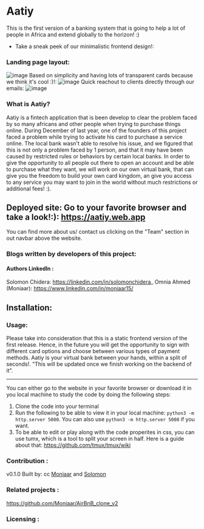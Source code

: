 # Aatiy
This is the first version of a banking system that is going to help a lot of people in Africa and extend globally to the horizon! :) 

- Take a sneak peek of our minimalistic frontend design!:
### Landing page layout:
  ![image](https://github.com/CodingHk/Aatiy/assets/139129370/d204ecd4-6917-4faa-b687-0b65a6d6de90)
  Based on simplicity and having lots of transparent cards because we think it's cool :)!:
![image](https://github.com/CodingHk/Aatiy/assets/139129370/10d70d7a-b795-4b85-b724-ced426fc1f49)
Quick reachout to clients directly through our emails:
![image](https://github.com/CodingHk/Aatiy/assets/139129370/2de5bfe1-89ae-4570-b855-f8f8976acf75)

### What is Aatiy?
Aatiy is a fintech application that is been develop to clear the problem faced
by so many africans and other people when trying to purchase things online. During December of last year, one of the founders of this project faced a problem while trying to activate his card to purchase a service online. The local bank wasn't able to resolve his issue, and we figured that this is not only a problem faced by 1 person, and that it may have been caused by restricted rules or behaviors by certain local banks. In order to give the opportunity to all people out there to open an account and be able to purchase what they want, we will work on our own virtual bank, that can give you the freedom to build your own card kingdom, an give you access to any service you may want to join in the world without much restrictions or additional fees! :). 


## Deployed site: Go to your favorite browser and take a look!:): https://aatiy.web.app

You can find more about us/ contact us clicking on the "Team" section in out navbar above the website.
### Blogs written by developers of this project:

#### Authors LinkedIn :
Solomon Chidera: https://linkedin.com/in/solomonchidera_
Omnia Ahmed (Moniaar): https://www.linkedin.com/in/moniaar15/
## Installation:


### Usage:
Please take into consideration that this is a static frontend version of the first release. Hence, in the future you will get the opportunity to sign with different card options and choose between various types of payment methods. Aatiy is your virtual bank between your hands, within a split of seconds!. "This will be updated once we finish working on the backend of it". 

---

You can either go to the website in your favorite browser or download it in you local machine to study the code by doing the following steps:
1. Clone the code into your terminal
2. Run the following to be able to view it in your local machine: ``` python3 -m http.server 5000 ```. You can also use ``` python3 -m http.server 5000 ``` if you want.
3. To be able to edit or play along with the code properites in css, you can use tumx, which is a tool to split your screen in half. Here is a guide about that: https://github.com/tmux/tmux/wiki

### Contribution :
v0.1.0
Built by:
cc [Moniaar](<https://github.com/Moniaar>) and
[Solomon](<https://github.com/SolomonChidera/>)
 
### Related projects :
https://github.com/Moniaar/AirBnB_clone_v2

### Licensing :
